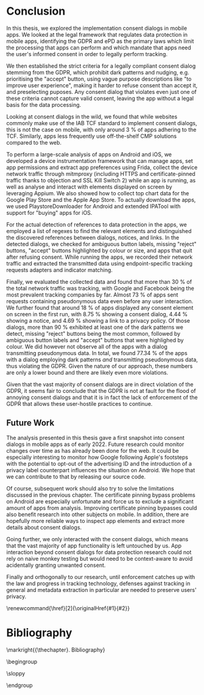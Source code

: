 # Conclusion

In this thesis, we explored the implementation consent dialogs in mobile apps. We looked at the legal framework that regulates data protection in mobile apps, identifying the GDPR and ePD as the primary laws which limit the processing that apps can perform and which mandate that apps need the user's informed consent in order to legally perform tracking.

We then established the strict criteria for a legally compliant consent dialog stemming from the GDPR, which prohibit dark patterns and nudging, e.g. prioritising the "accept" button, using vague purpose descriptions like "to improve user experience", making it harder to refuse consent than accept it, and preselecting puposes. Any consent dialog that violates even just one of these criteria cannot capture valid consent, leaving the app without a legal basis for the data processing.

Looking at consent dialogs in the wild, we found that while websites commonly make use of the IAB TCF standard to implement consent dialogs, this is not the case on mobile, with only around 3&nbsp;% of apps adhering to the TCF. Similarly, apps less frequently use off-the-shelf CMP solutions compared to the web.

To perform a large-scale analysis of apps on Android and iOS, we developed a device instrumentation framework that can manage apps, set app permissions and extract app preferences using Frida, collect the device network traffic through mitmproxy (including HTTPS and certificate-pinned traffic thanks to objection and SSL Kill Switch 2) while an app is running, as well as analyse and interact with elements displayed on screen by leveraging Appium. We also showed how to collect top chart data for the Google Play Store and the Apple App Store. To actually download the apps, we used PlaystoreDownloader for Android and extended IPATool with support for "buying" apps for iOS.

For the actual detection of references to data protection in the apps, we employed a list of regexes to find the relevant elements and distinguished the discovered references between dialogs, notices, and links. In the detected dialogs, we checked for ambiguous button labels, missing "reject" buttons, "accept" buttons highlighted by colour or size, and apps that quit after refusing consent. While running the apps, we recorded their network traffic and extracted the transmitted data using endpoint-specific tracking requests adapters and indicator matching.

Finally, we evaluated the collected data and found that more than 30&nbsp;% of the total network traffic was tracking, with Google and Facebook being the most prevalent tracking companies by far. Almost 73&nbsp;% of apps sent requests containing pseudonymous data even before any user interaction.  
We further found that around 18&nbsp;% of apps displayed any consent element on screen in the first run, with 8.75&nbsp;% showing a consent dialog, 4.44&nbsp;% showing a notice, and 4.69&nbsp;% showing a link to a privacy policy. Of those dialogs, more than 90&nbsp;% exhibited at least one of the dark patterns we detect, missing "reject" buttons being the most common, followed by ambiguous button labels and "accept" buttons that were highlighed by colour. We did however not observe all of the apps with a dialog transmitting pseudonymous data. In total, we found 77.34&nbsp;% of the apps with a dialog employing dark patterns _and_ transmitting pseudonymous data, thus violating the GDPR. Given the nature of our approach, these numbers are only a lower bound and there are likely even more violations.

Given that the vast majority of consent dialogs are in direct violation of the GDPR, it seems fair to conclude that the GDPR is not at fault for the flood of annoying consent dialogs and that it is in fact the lack of enforcement of the GDPR that allows these user-hostile practices to continue.

## Future Work

The analysis presented in this thesis gave a first snapshot into consent dialogs in mobile apps as of early 2022. Future research could monitor changes over time as has already been done for the web. It could be especially interesting to monitor how Google following Apple's footsteps with the potential to opt-out of the advertising ID and the introduction of a privacy label counterpart influences the situation on Android. We hope that we can contribute to that by releasing our source code.

Of course, subsequent work should also try to solve the limitations discussed in the previous chapter. The certificate pinning bypass problems on Android are especially unfortunate and force us to exclude a significant amount of apps from analysis. Improving certificate pinning bypasses could also benefit research into other subjects on mobile. In addition, there are hopefully more reliable ways to inspect app elements and extract more details about consent dialogs.

Going further, we only interacted with the consent dialogs, which means that the vast majority of app functionality is left untouched by us. App interaction beyond consent dialogs for data protection research could not rely on naive monkey testing but would need to be context-aware to avoid acidentally granting unwanted consent.

Finally and orthogonally to our research, until enforcement catches up with the law and progress in tracking technology, defenses against tracking in general and metadata extraction in particular are needed to preserve users' privacy.

\renewcommand{\href}[2]{\originalHref{#1}{#2}}

<!-- Force references to be displayed here, see: https://stackoverflow.com/a/44294306 -->
# Bibliography

\markright{{\thechapter}. Bibliography}

\begingroup

\sloppy

<div id="refs"></div>

\endgroup
